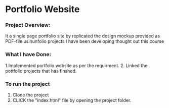 #  Portfolio Website

### Project Overview:

   It a single page portfolio site by replicated the design mockup provided as PDF-file usinunfolio projects I have been developing thought out this course

### What I have Done:

1.Implemented portfolio website  as per the requirment. 
2. Linked the pottfolio projects that has finshed.

### To run the  project
 
1. Clone the project  
2. CLICK the "index.html" file by opening the project folder.
